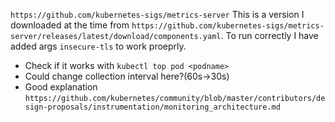 `https://github.com/kubernetes-sigs/metrics-server`
This is a version I downloaded at the time from `https://github.com/kubernetes-sigs/metrics-server/releases/latest/download/components.yaml`. To run correctly I have added args `insecure-tls` to work proeprly. 
- Check if it works with `kubectl top pod <podname>`
- Could change collection interval here?(60s->30s)
- Good explanation `https://github.com/kubernetes/community/blob/master/contributors/design-proposals/instrumentation/monitoring_architecture.md`